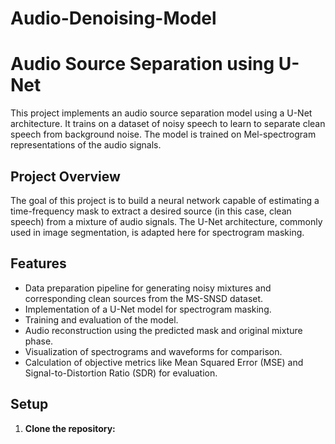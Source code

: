 # Audio-Denoising-Model

# Audio Source Separation using U-Net

This project implements an audio source separation model using a U-Net architecture. It trains on a dataset of noisy speech to learn to separate clean speech from background noise. The model is trained on Mel-spectrogram representations of the audio signals.

## Project Overview

The goal of this project is to build a neural network capable of estimating a time-frequency mask to extract a desired source (in this case, clean speech) from a mixture of audio signals. The U-Net architecture, commonly used in image segmentation, is adapted here for spectrogram masking.

## Features

- Data preparation pipeline for generating noisy mixtures and corresponding clean sources from the MS-SNSD dataset.
- Implementation of a U-Net model for spectrogram masking.
- Training and evaluation of the model.
- Audio reconstruction using the predicted mask and original mixture phase.
- Visualization of spectrograms and waveforms for comparison.
- Calculation of objective metrics like Mean Squared Error (MSE) and Signal-to-Distortion Ratio (SDR) for evaluation.

## Setup

1.  **Clone the repository:**
